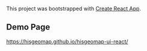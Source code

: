 This project was bootstrapped with [Create React App](https://github.com/facebook/create-react-app).

## Demo Page

https://hisgeomap.github.io/hisgeomap-ui-react/
